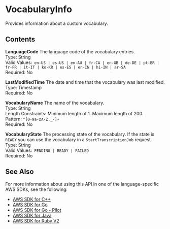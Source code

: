 # VocabularyInfo<a name="API_VocabularyInfo"></a>

Provides information about a custom vocabulary\. 

## Contents<a name="API_VocabularyInfo_Contents"></a>

 **LanguageCode**   <a name="transcribe-Type-VocabularyInfo-LanguageCode"></a>
The language code of the vocabulary entries\.  
Type: String  
Valid Values:` en-US | es-US | en-AU | fr-CA | en-GB | de-DE | pt-BR | fr-FR | it-IT | ko-KR | es-ES | en-IN | hi-IN | ar-SA`   
Required: No

 **LastModifiedTime**   <a name="transcribe-Type-VocabularyInfo-LastModifiedTime"></a>
The date and time that the vocabulary was last modified\.  
Type: Timestamp  
Required: No

 **VocabularyName**   <a name="transcribe-Type-VocabularyInfo-VocabularyName"></a>
The name of the vocabulary\.  
Type: String  
Length Constraints: Minimum length of 1\. Maximum length of 200\.  
Pattern: `^[0-9a-zA-Z._-]+`   
Required: No

 **VocabularyState**   <a name="transcribe-Type-VocabularyInfo-VocabularyState"></a>
The processing state of the vocabulary\. If the state is `READY` you can use the vocabulary in a `StartTranscriptionJob` request\.  
Type: String  
Valid Values:` PENDING | READY | FAILED`   
Required: No

## See Also<a name="API_VocabularyInfo_SeeAlso"></a>

For more information about using this API in one of the language\-specific AWS SDKs, see the following:
+  [AWS SDK for C\+\+](https://docs.aws.amazon.com/goto/SdkForCpp/transcribe-2017-10-26/VocabularyInfo) 
+  [AWS SDK for Go](https://docs.aws.amazon.com/goto/SdkForGoV1/transcribe-2017-10-26/VocabularyInfo) 
+  [AWS SDK for Go \- Pilot](https://docs.aws.amazon.com/goto/SdkForGoPilot/transcribe-2017-10-26/VocabularyInfo) 
+  [AWS SDK for Java](https://docs.aws.amazon.com/goto/SdkForJava/transcribe-2017-10-26/VocabularyInfo) 
+  [AWS SDK for Ruby V2](https://docs.aws.amazon.com/goto/SdkForRubyV2/transcribe-2017-10-26/VocabularyInfo) 